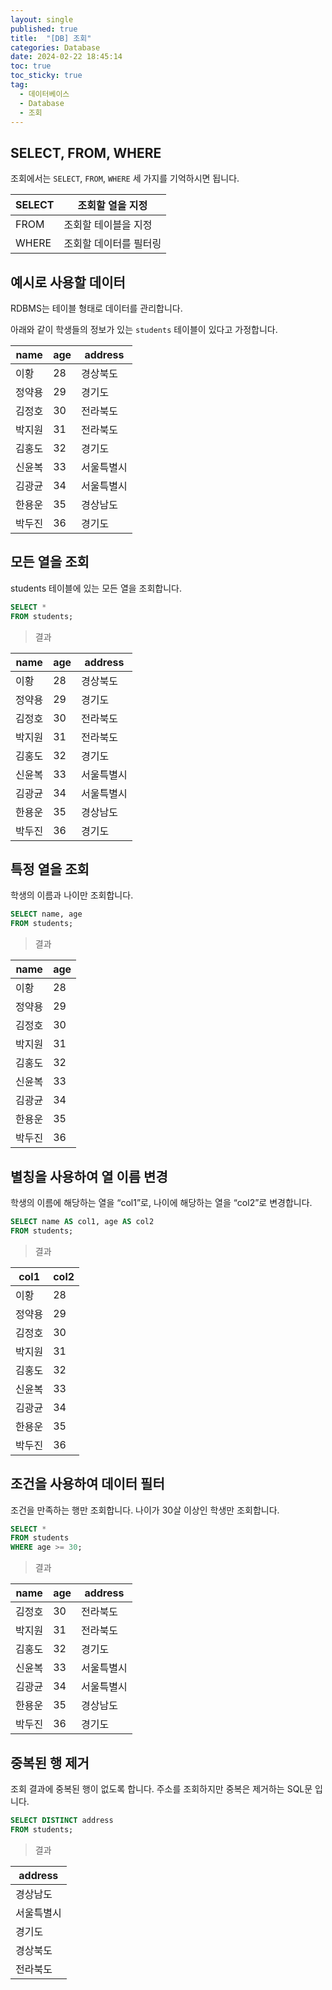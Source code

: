 ```yaml
---
layout: single
published: true
title:  "[DB] 조회"
categories: Database
date: 2024-02-22 18:45:14
toc: true
toc_sticky: true
tag:   
  - 데이터베이스
  - Database
  - 조회
---
```


## SELECT, FROM, WHERE

조회에서는 `SELECT`, `FROM`, `WHERE` 세 가지를 기억하시면 됩니다.

| SELECT | 조회할 열을 지정 |
| --- | --- |
| FROM | 조회할 테이블을 지정 |
| WHERE | 조회할 데이터를 필터링 |

## 예시로 사용할 데이터

RDBMS는 테이블 형태로 데이터를 관리합니다.

아래와 같이 학생들의 정보가 있는 `students` 테이블이 있다고 가정합니다.

| name | age | address |
| --- | --- | --- |
| 이황 | 28 | 경상북도 |
| 정약용 | 29 | 경기도 |
| 김정호 | 30 | 전라북도 |
| 박지원 | 31 | 전라북도 |
| 김홍도 | 32 | 경기도 |
| 신윤복 | 33 | 서울특별시 |
| 김광균 | 34 | 서울특별시 |
| 한용운 | 35 | 경상남도 |
| 박두진 | 36 | 경기도 |

## 모든 열을 조회

students 테이블에 있는 모든 열을 조회합니다.

```sql
SELECT *
FROM students;
```

> 결과
> 

| name | age | address |
| --- | --- | --- |
| 이황 | 28 | 경상북도 |
| 정약용 | 29 | 경기도 |
| 김정호 | 30 | 전라북도 |
| 박지원 | 31 | 전라북도 |
| 김홍도 | 32 | 경기도 |
| 신윤복 | 33 | 서울특별시 |
| 김광균 | 34 | 서울특별시 |
| 한용운 | 35 | 경상남도 |
| 박두진 | 36 | 경기도 |

## 특정 열을 조회

학생의 이름과 나이만 조회합니다.

```sql
SELECT name, age
FROM students;
```

> 결과
> 

| name | age |
| --- | --- |
| 이황 | 28 |
| 정약용 | 29 |
| 김정호 | 30 |
| 박지원 | 31 |
| 김홍도 | 32 |
| 신윤복 | 33 |
| 김광균 | 34 |
| 한용운 | 35 |
| 박두진 | 36 |

## 별칭을 사용하여 열 이름 변경

학생의 이름에 해당하는 열을 “col1”로, 나이에 해당하는 열을 “col2”로 변경합니다.

```sql
SELECT name AS col1, age AS col2
FROM students;
```

> 결과
> 

| col1 | col2 |
| --- | --- |
| 이황 | 28 |
| 정약용 | 29 |
| 김정호 | 30 |
| 박지원 | 31 |
| 김홍도 | 32 |
| 신윤복 | 33 |
| 김광균 | 34 |
| 한용운 | 35 |
| 박두진 | 36 |

## 조건을 사용하여 데이터 필터

조건을 만족하는 행만 조회합니다. 나이가 30살 이상인 학생만 조회합니다.

```sql
SELECT *
FROM students
WHERE age >= 30;
```

> 결과
> 

| name | age | address |
| --- | --- | --- |
| 김정호 | 30 | 전라북도 |
| 박지원 | 31 | 전라북도 |
| 김홍도 | 32 | 경기도 |
| 신윤복 | 33 | 서울특별시 |
| 김광균 | 34 | 서울특별시 |
| 한용운 | 35 | 경상남도 |
| 박두진 | 36 | 경기도 |

## 중복된 행 제거

조회 결과에 중복된 행이 없도록 합니다. 주소를 조회하지만 중복은 제거하는 SQL문 입니다.

```sql
SELECT DISTINCT address
FROM students;
```

> 결과
> 

| address |
| --- |
| 경상남도 |
| 서울특별시 |
| 경기도 |
| 경상북도 |
| 전라북도 |